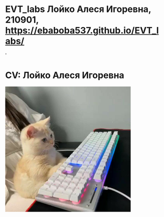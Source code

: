 # EVT_labs Лойко Алеся Игоревна, 210901, https://ebaboba537.github.io/EVT_labs/
'
# CV: Лойко Алеся Игоревна

<img src='https://github.com/EBaBoBa537/EVT_labs/blob/3845f4b0b5c4b8be96a08df2b7a5014378dae0f7/lab_10/me.jpg' width=400>
